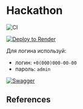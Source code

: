 # Hackathon

![CI](https://github.com/Bayan2019/hackathon-2025-police-volunteers/actions/workflows/ci.yml/badge.svg)

[![Deploy to Render](https://render.com/images/deploy-to-render-button.svg)](https://hackathon-2025-police-volunteers.onrender.com)

Для логина используй:
* логин: `+0(000)000-00-00`
* пароль: `admin`

[![Swagger](https://raw.githubusercontent.com/swagger-api/swagger.io/wordpress/images/assets/SW-logo-clr.png)](https://hackathon-2025-police-volunteers.onrender.com/swagger/index.html)

## References